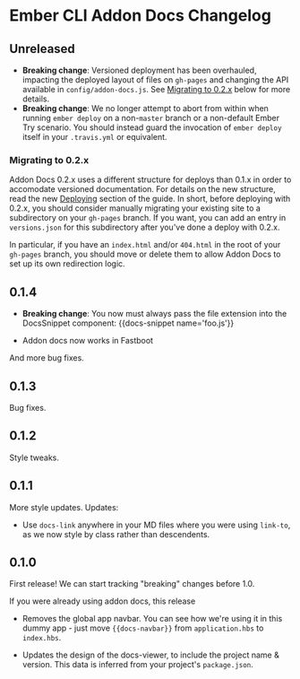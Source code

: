# Ember CLI Addon Docs Changelog

## Unreleased

- **Breaking change**: Versioned deployment has been overhauled, impacting the deployed layout of files on `gh-pages` and changing the API available in `config/addon-docs.js`. See [Migrating to 0.2.x](#migrating-to-02x) below for more details.
- **Breaking change**: We no longer attempt to abort from within when running `ember deploy` on a non-`master` branch or a non-default Ember Try scenario. You should instead guard the invocation of `ember deploy` itself in your `.travis.yml` or equivalent.

### Migrating to 0.2.x

Addon Docs 0.2.x uses a different structure for deploys than 0.1.x in order to accomodate versioned documentation. For details on the new structure, read the new [Deploying](https://ember-learn.github.io/ember-cli-addon-docs/docs/deploying) section of the guide. In short, before deploying with 0.2.x, you should consider manually migrating your existing site to a subdirectory on your `gh-pages` branch. If you want, you can add an entry in `versions.json` for this subdirectory after you've done a deploy with 0.2.x.

In particular, if you have an `index.html` and/or `404.html` in the root of your `gh-pages` branch, you should move or delete them to allow Addon Docs to set up its own redirection logic.

## 0.1.4

- **Breaking change**: You now must always pass the file extension into the DocsSnippet component: {{docs-snippet name='foo.js'}}

- Addon docs now works in Fastboot

And more bug fixes.

## 0.1.3

Bug fixes.

## 0.1.2

Style tweaks.

## 0.1.1

More style updates. Updates:

- Use `docs-link` anywhere in your MD files where you were using `link-to`, as we now style by class rather than descendents.

## 0.1.0

First release! We can start tracking "breaking" changes before 1.0.

If you were already using addon docs, this release

- Removes the global app navbar. You can see how we're using it in this dummy app - just move `{{docs-navbar}}` from `application.hbs` to `index.hbs`.

- Updates the design of the docs-viewer, to include the project name & version. This data is inferred from your project's `package.json`.
